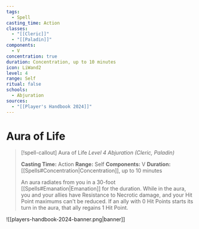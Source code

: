 ```yaml
---
tags:
  - Spell
casting_time: Action
classes:
  - "[[Cleric]]"
  - "[[Paladin]]"
components:
  - V
concentration: true
duration: Concentration, up to 10 minutes
icon: LiWand2
level: 4
range: Self
ritual: false
schools:
  - Abjuration
sources:
  - "[[Player's Handbook 2024]]"
---
```


# Aura of Life

>[!spell-callout] Aura of Life
>_Level 4 Abjuration (Cleric, Paladin)_
>
>**Casting Time:** Action
>**Range:** Self
>**Components:** V
>**Duration:** [[Spells#Concentration\|Concentration]], up to 10 minutes
>
>An aura radiates from you in a 30-foot [[Spells#Emanation\|Emanation]] for the duration. While in the aura, you and your allies have Resistance to Necrotic damage, and your Hit Point maximums can't be reduced. If an ally with 0 Hit Points starts its turn in the aura, that ally regains 1 Hit Point.


![[players-handbook-2024-banner.png|banner]]
